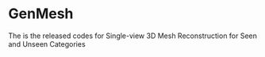 # GenMesh
The is the released codes for Single-view 3D Mesh Reconstruction for Seen and Unseen Categories
